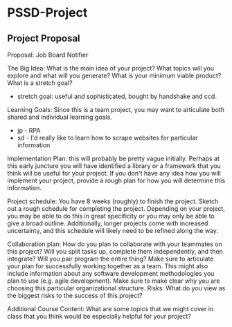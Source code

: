
# PSSD-Project

Project Proposal
--
Proposal: Job Board Notifier

The Big Idea: What is the main idea of your project? What topics will you explore and what will you generate? What is your minimum viable product? What is a stretch goal? 
  - stretch goal: useful and sophisticated, bought by handshake and ccd.

Learning Goals: Since this is a team project, you may want to articulate both shared and individual learning goals. 
  - jp - RPA
  - sd - I'd really like to learn how to scrape websites for particular information

Implementation Plan: this will probably be pretty vague initially. Perhaps at this early juncture you will have identified a library or a framework that you think will be useful for your project. If you don't have any idea how you will implement your project, provide a rough plan for how you will determine this information.

Project schedule: You have 8 weeks (roughly) to finish the project. Sketch out a rough schedule for completing the project. Depending on your project, you may be able to do this in great specificity or you may only be able to give a broad outline. Additionally, longer projects come with increased uncertainty, and this schedule will likely need to be refined along the way.

Collaboration plan: How do you plan to collaborate with your teammates on this project? Will you split tasks up, complete them independently, and then integrate? Will you pair program the entire thing? Make sure to articulate your plan for successfully working together as a team. This might also include information about any software development methodologies you plan to use (e.g. agile development). Make sure to make clear why you are choosing this particular organizational structure.
Risks: What do you view as the biggest risks to the success of this project?

Additional Course Content: What are some topics that we might cover in class that you think would be especially helpful for your project?
